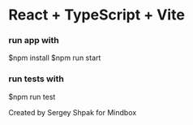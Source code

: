 # React + TypeScript + Vite

### run app with 
$npm install
$npm run start

### run tests with
$npm run test

Created by Sergey Shpak for Mindbox